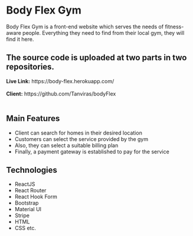 <h1>Body Flex Gym</h1>

<p>
Body Flex Gym is a front-end website which serves the needs of fitness-aware people. Everything they need to find from their local gym, they will find it here. 
</p>

<h2>The source code is uploaded at two parts in two repositories.</h2>
<b>Live Link:</b> https://body-flex.herokuapp.com/ <br><br>
<b>Client:</b> https://github.com/Tanviras/bodyFlex  <br><br>

<h2>Main Features</h2>
<ul>
<li>Client can search for homes in their desired location</li>
<li>Customers can select the service provided by the gym</li>
<li>Also, they can select a suitable billing plan</li>
<li>Finally, a payment gateway is established to pay for the service</li>
</ul>

<h2>Technologies</h2>
<ul>
  <li>ReactJS</li>
  <li>React Router</li>
  <li>React Hook Form</li>
  <li>Bootstrap</li>
  <li>Material UI</li>
  <li>Stripe</li>
  <li>HTML</li>
  <li>CSS etc.</li>
</ul>
